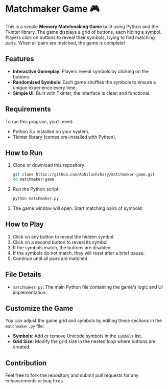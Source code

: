 
# Matchmaker Game 🎮

This is a simple **Memory Matchmaking Game** built using Python and the Tkinter library. The game displays a grid of buttons, each hiding a symbol. Players click on buttons to reveal their symbols, trying to find matching pairs. When all pairs are matched, the game is complete!

## Features
- **Interactive Gameplay**: Players reveal symbols by clicking on the buttons.
- **Randomized Symbols**: Each game shuffles the symbols to ensure a unique experience every time.
- **Simple UI**: Built with Tkinter, the interface is clean and functional.
  
## Requirements
To run this program, you'll need:
- Python 3.x installed on your system.
- Tkinter library (comes pre-installed with Python).

## How to Run
1. Clone or download this repository:
   ```bash
   git clone https://github.com/Abhilashchary/matchmaker-game.git
   cd matchmaker-game
   ```
2. Run the Python script:
   ```bash
   python matchmaker.py
   ```
3. The game window will open. Start matching pairs of symbols!

## How to Play
1. Click on any button to reveal the hidden symbol.
2. Click on a second button to reveal its symbol.
3. If the symbols match, the buttons are disabled.
4. If the symbols do not match, they will reset after a brief pause.
5. Continue until all pairs are matched.

## File Details
- `matchmaker.py`: The main Python file containing the game's logic and UI implementation.

## Customize the Game
You can adjust the game grid and symbols by editing these sections in the `matchmaker.py` file:
- **Symbols**: Add or remove Unicode symbols in the `symbols` list.
- **Grid Size**: Modify the grid size in the nested loop where buttons are created.

## Contribution
Feel free to fork the repository and submit pull requests for any enhancements or bug fixes.
